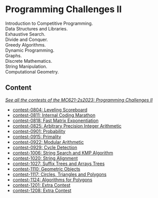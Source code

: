 # Programming Challenges II
Introduction to Competitive Programming.  
Data Structures and Libraries.  
Exhaustive Search.  
Divide and Conquer.  
Greedy Algorithms.  
Dynamic Programming.  
Graphs.  
Discrete Mathematics.  
String Manipulation.  
Computational Geometry.  

## Content
_[See all the contests of the MC621-2s2023: Programming Challenges II](https://vjudge.net/contest#category=public&running=0&title=MC621/MC821%202023&owner=)_

* [contest-0804: Leveling Scoreboard](/contest-0804)
* [contest-0811: Internal Coding Marathon](/contest-0811)
* [contest-0818: Fast Matrix Exponentiation](/contest-0818)
* [contest-0825: Arbitrary Precision Integer Arithmetic](/contest-0825)
* [contest-0901: Probability](/contest-0901)
* [contest-0915: Primality](/contest-0915)
* [contest-0922: Modular Arithmetic](/contest-0922)
* [contest-0929: Cycle Detection](/contest-0929)
* [contest-1006: String Search and KMP Algorithm](/contest-1006)
* [contest-1020: String Alignment](/contest-1020)
* [contest-1027: Suffix Trees and Arrays Trees](/contest-1027)
* [contest-1110: Geometric Objects](/contest-1110)
* [contest-1117: Circles, Triangles and Polygons](/contest-1117)
* [contest-1124: Algorithms for Polygons](/contest-1124)
* [contest-1201: Extra Contest](/contest-1201)
* [contest-1208: Extra Contest](/contest-1208)
